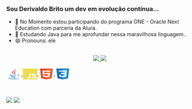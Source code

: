 ### Sou Derivaldo Brito um dev em evolução contínua...

- 🌱 No Momento estou participando do programa ONE - Oracle Next Education com  parceria da Alura.
- 👯 Estudando Java para me aprofundar nessa maravilhosa linguagem..
- 😄 Pronouns: ele

<br>

<div align="center">
  <a href="https://github.com/derivald">
  <img height="180em" src="https://github-readme-stats.vercel.app/api?username=derivald&show_icons=true&theme=dracula&include_all_commits=true&count_private=true"/>
  <img height="180em" src="https://github-readme-stats.vercel.app/api/top-langs/?username=derivald&layout=compact&langs_count=7&theme=dracula"/>
</div>

<div style="display: inline_block"><br>
  <img align="center" alt="Deri-Java" height="30" width="40" src="https://raw.githubusercontent.com/devicons/devicon/master/icons/java/java-original.svg">
  <img align="center" alt="Deri-Js" height="30" width="40" src="https://raw.githubusercontent.com/devicons/devicon/master/icons/javascript/javascript-plain.svg">
 <img align="center" alt="Deri-HTML" height="30" width="40" src="https://raw.githubusercontent.com/devicons/devicon/master/icons/html5/html5-original.svg">
  <img align="center" alt="Deri-CSS" height="30" width="40" src="https://raw.githubusercontent.com/devicons/devicon/master/icons/css3/css3-original.svg">
</div><br>

##

<div> 
  <a href="linkedin.com/in/derivaldo-silva-dev-engenharia-petroleo-supervisao" target="_blank"><img src="https://img.shields.io/badge/-LinkedIn-%230077B5?style=for-the-badge&logo=linkedin&logoColor=white" target="_blank"></a> 
 <a href = "mailto:derivaldo.brito@yahoo.com.br"><img src="https://img.shields.io/badge/-Ymail-%23333?style=for-the-badge&logo=gmail&logoColor=white" target="_blank"></a>
 </>

